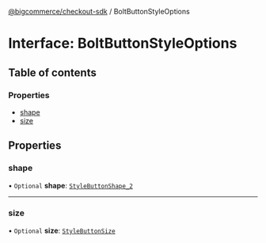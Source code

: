 [@bigcommerce/checkout-sdk](../README.md) / BoltButtonStyleOptions

# Interface: BoltButtonStyleOptions

## Table of contents

### Properties

- [shape](BoltButtonStyleOptions.md#shape)
- [size](BoltButtonStyleOptions.md#size)

## Properties

### shape

• `Optional` **shape**: [`StyleButtonShape_2`](../enums/StyleButtonShape_2.md)

___

### size

• `Optional` **size**: [`StyleButtonSize`](../enums/StyleButtonSize.md)
